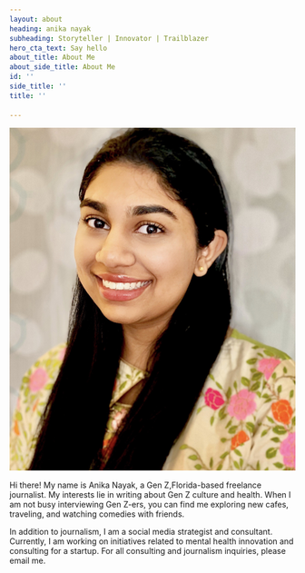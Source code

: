 ```yaml
---
layout: about
heading: anika nayak
subheading: Storyteller | Innovator | Trailblazer
hero_cta_text: Say hello
about_title: About Me
about_side_title: About Me
id: ''
side_title: ''
title: ''

---
```

![](/uploads/IMG_4877.jpg)

Hi there! My name is Anika Nayak, a Gen Z,Florida-based freelance journalist. My interests lie in writing about Gen Z culture and health. When I am not busy interviewing Gen Z-ers, you can find me exploring new cafes, traveling, and watching comedies with friends.

In addition to journalism, I am a social media strategist and consultant. Currently, I am working on initiatives related to mental health innovation and consulting for a startup. For all consulting and journalism inquiries, please email me.